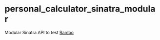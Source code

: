 # personal_calculator_sinatra_modular
Modular Sinatra API to test [Rambo](https://github.com/danascheider/rambo)
